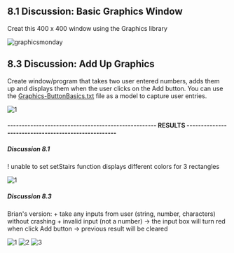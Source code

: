## 8.1 Discussion: Basic Graphics Window

Creat this 400 x 400 window using the Graphics library

![graphicsmonday](https://user-images.githubusercontent.com/17074372/32401353-f0523604-c0e2-11e7-914d-e21bf2a2e8f2.png)

## 8.3 Discussion: Add Up Graphics

Create window/program that takes two user entered numbers, adds them up and displays them when the user clicks on the Add button. You can use the [Graphics-ButtonBasics.txt](https://github.com/phganh/CSC110---SCC/files/1442897/Graphics-ButtonBasics.txt)
 file as a model to capture user entries.

![1](https://user-images.githubusercontent.com/17074372/32401959-aab7cbf0-c0f0-11e7-9ea6-cfde16b103fe.PNG)


#### ---------------------------------------------------- RESULTS ----------------------------------------------------

##### Discussion 8.1

! unable to set setStairs function displays different colors for 3 rectangles

![1](https://user-images.githubusercontent.com/17074372/32401710-074c65b6-c0eb-11e7-89de-236100b9003f.PNG)



##### Discussion 8.3

Brian's version:   + take any inputs from user (string, number, characters) without crashing
                   + invalid input (not a number) -> the input box will turn red when click Add button -> previous result will be cleared
                   

![1](https://user-images.githubusercontent.com/17074372/32402587-3238bdca-c0fe-11e7-8f8a-0e129d617083.PNG)
![2](https://user-images.githubusercontent.com/17074372/32402588-3247e9da-c0fe-11e7-874a-88b50c60a75e.PNG)
![3](https://user-images.githubusercontent.com/17074372/32402586-3229bb54-c0fe-11e7-8cbf-c4cc5359d985.PNG)
